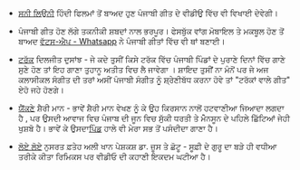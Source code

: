 - [ਸਨੀ ਲਿਉਨੀ](http://indianexpress.com/article/entertainment/bollywood/sunny-leone-to-star-in-punjabi-music-video-with-girik-amin/) ਹਿੰਦੀ ਫਿਲਮਾਂ ਤੋਂ ਬਾਅਦ ਹੁਣ ਪੰਜਾਬੀ ਗੀਤ ਦੇ ਵੀਡੀਉ ਵਿੱਚ ਵੀ ਵਿਖਾਈ ਦੇਵੇਗੀ। 

- ਪੰਜਾਬੀ ਗੀਤ ਹੋਣ ਲੱਗੇ ਤਕਨੀਕੀ ਸ਼ਬਦਾਂ ਨਾਲ ਭਰਪੂਰ। ਫੇਸਬੁੱਕ ਵਾਂਗ ਮੋਬਾਇਲ ਤੇ ਮਕਬੂਲ ਹੋਣ ਤੋਂ ਬਾਅਦ [ਵੱਟਸ-ਐਪ - Whatsapp](http://www.bgr.in/news/now-a-punjabi-love-song-titled-whatsapp/) ਨੇ ਪੰਜਾਬੀ ਗੀਤਾਂ ਵਿੱਚ ਵੀ ਥਾਂ ਬਣਾਈ। 


- [ਟਰੱਕ](http://www.youtube.com/watch?v=jKjSfqW9rTQ) ਦਿਲਜੀਤ ਦੁਸਾਂਝ - ਜੇ ਕਦੇ ਤੁਸੀਂ ਕਿਸੇ ਟਰੱਕ ਵਿੱਚ ਪੰਜਾਬੀ ਪਿੰਡਾਂ ਦੇ ਪੁਰਾਣੇ ਦਿਨਾਂ ਵਿੱਚ ਗਾਣੇ ਸੁਣੇ ਹੋਣ ਤਾਂ ਇਹ ਗਾਣਾ ਤੁਹਾਨੂ ਅਤੀਤ ਵਿਚ ਲੈ ਜਾਵੇਗਾ । ਸ਼ਾਇਦ ਤੁਸੀਂਂ ਨਾ ਮੰਨੋਂ ਪਰ ਜੇ ਅਜ ਕਲਾਸੀਕਲ ਸੰਗੀਤ ਦੀ ਤਰਾਂ ਅਸੀਂ ਪੰਜਾਬੀ ਸੰਗੀਤ ਨੂੰ ਸ਼੍ਰੇਣੀਬੱਧ ਕਰਨਾ ਹੋਵੇ ਤਾਂ "ਟਰੱਕਾਂ ਵਾਲੇ ਗੀਤ" ਏਹੋ ਜਹੇ ਹੋਣਗੇ। 

- [ਯੈਂਕਣੇ](http://www.youtube.com/watch?v=eSoR6EFTzXw) ਸ਼ੈਰੀ ਮਾਨ - ਭਾਵੇਂ ਸ਼ੈਰੀ ਮਾਨ ਵੇਖਣ  ਨੂੰ ਕੇ ਉਹ ਕਿਰਸਾਨ ਨਾਲੋਂ ਹਟਵਾਣੀਆ  ਜਿਆਦਾ ਲਗਦਾ ਹੈ , ਪਰ ਉਸਦੀ ਆਵਾਜ ਵਿਚ ਪੰਜਾਬ ਦੀ ਜੂਨ ਵਿਚ ਸੁੱਕੀ ਧਰਤੀ ਤੇ ਮੋੰਨਸੂਨ ਦੇ ਪਹਿਲੇ ਛਿੱਟਿਆਂ ਜੇਹੀ ਖੁਸ਼ਬੋ ਹੈ। ਭਾਵੇਂ ਕੇ ਉਸਦਾ[ਪਿੰਡ](http://www.youtube.com/watch?v=ZStrnXtQpnM) ਹਾਲੇ ਵੀ ਮੇਰਾ ਸਭ ਤੋਂ ਪਸੰਦੀਦਾ ਗਾਣਾ ਹੈ।  

- [ਲੋਏ ਲੋਏ](http://www.youtube.com/watch?v=Jv_4aD_024k) ਨੁਸਰਤ ਫ਼ਤੇਹ ਅਲੀ ਖਾਨ ਪੇਸ਼ਕਸ਼ ਡਾ. ਜ਼ੂਸ ਤੇ ਛੋਟੂ - ਸੂਫ਼ੀ ਦੇ ਗੁਰੂ ਦਾ ਬੜੇ ਹੀ ਵਧੀਆ  ਤਰੀਕੇ ਕੀਤਾ ਰਿਮਿਕਸ ਪਰ ਵੀਡੀਓ ਦੀ ਕਹਾਣੀ ਇਕਦਮ ਘਟੀਆ ਹੈ।